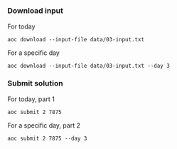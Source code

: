 #    

### Download input

For today

```shell
aoc download --input-file data/03-input.txt
```

For a specific day

```shell
aoc download --input-file data/03-input.txt --day 3
```

### Submit solution

For today, part 1

```shell
aoc submit 2 7875
```

For a specific day, part 2

```shell
aoc submit 2 7875 --day 3
```